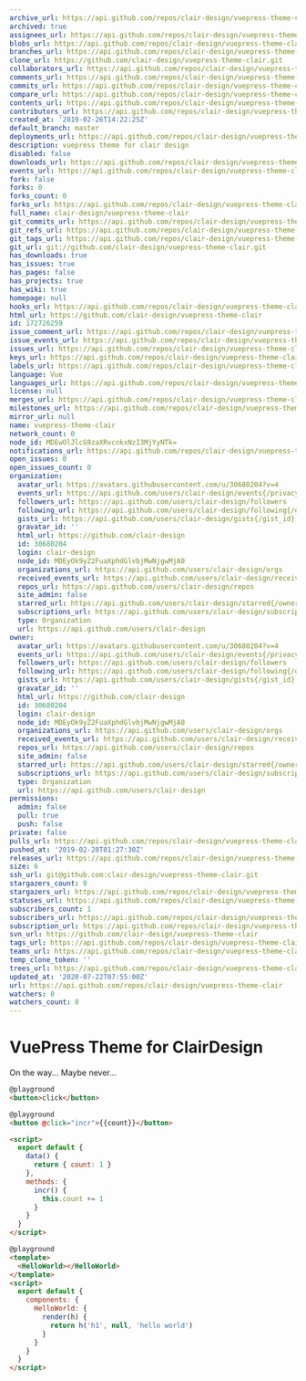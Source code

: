 ```yaml
---
archive_url: https://api.github.com/repos/clair-design/vuepress-theme-clair/{archive_format}{/ref}
archived: true
assignees_url: https://api.github.com/repos/clair-design/vuepress-theme-clair/assignees{/user}
blobs_url: https://api.github.com/repos/clair-design/vuepress-theme-clair/git/blobs{/sha}
branches_url: https://api.github.com/repos/clair-design/vuepress-theme-clair/branches{/branch}
clone_url: https://github.com/clair-design/vuepress-theme-clair.git
collaborators_url: https://api.github.com/repos/clair-design/vuepress-theme-clair/collaborators{/collaborator}
comments_url: https://api.github.com/repos/clair-design/vuepress-theme-clair/comments{/number}
commits_url: https://api.github.com/repos/clair-design/vuepress-theme-clair/commits{/sha}
compare_url: https://api.github.com/repos/clair-design/vuepress-theme-clair/compare/{base}...{head}
contents_url: https://api.github.com/repos/clair-design/vuepress-theme-clair/contents/{+path}
contributors_url: https://api.github.com/repos/clair-design/vuepress-theme-clair/contributors
created_at: '2019-02-26T14:22:25Z'
default_branch: master
deployments_url: https://api.github.com/repos/clair-design/vuepress-theme-clair/deployments
description: vuepress theme for clair design
disabled: false
downloads_url: https://api.github.com/repos/clair-design/vuepress-theme-clair/downloads
events_url: https://api.github.com/repos/clair-design/vuepress-theme-clair/events
fork: false
forks: 0
forks_count: 0
forks_url: https://api.github.com/repos/clair-design/vuepress-theme-clair/forks
full_name: clair-design/vuepress-theme-clair
git_commits_url: https://api.github.com/repos/clair-design/vuepress-theme-clair/git/commits{/sha}
git_refs_url: https://api.github.com/repos/clair-design/vuepress-theme-clair/git/refs{/sha}
git_tags_url: https://api.github.com/repos/clair-design/vuepress-theme-clair/git/tags{/sha}
git_url: git://github.com/clair-design/vuepress-theme-clair.git
has_downloads: true
has_issues: true
has_pages: false
has_projects: true
has_wiki: true
homepage: null
hooks_url: https://api.github.com/repos/clair-design/vuepress-theme-clair/hooks
html_url: https://github.com/clair-design/vuepress-theme-clair
id: 172726259
issue_comment_url: https://api.github.com/repos/clair-design/vuepress-theme-clair/issues/comments{/number}
issue_events_url: https://api.github.com/repos/clair-design/vuepress-theme-clair/issues/events{/number}
issues_url: https://api.github.com/repos/clair-design/vuepress-theme-clair/issues{/number}
keys_url: https://api.github.com/repos/clair-design/vuepress-theme-clair/keys{/key_id}
labels_url: https://api.github.com/repos/clair-design/vuepress-theme-clair/labels{/name}
language: Vue
languages_url: https://api.github.com/repos/clair-design/vuepress-theme-clair/languages
license: null
merges_url: https://api.github.com/repos/clair-design/vuepress-theme-clair/merges
milestones_url: https://api.github.com/repos/clair-design/vuepress-theme-clair/milestones{/number}
mirror_url: null
name: vuepress-theme-clair
network_count: 0
node_id: MDEwOlJlcG9zaXRvcnkxNzI3MjYyNTk=
notifications_url: https://api.github.com/repos/clair-design/vuepress-theme-clair/notifications{?since,all,participating}
open_issues: 0
open_issues_count: 0
organization:
  avatar_url: https://avatars.githubusercontent.com/u/30680204?v=4
  events_url: https://api.github.com/users/clair-design/events{/privacy}
  followers_url: https://api.github.com/users/clair-design/followers
  following_url: https://api.github.com/users/clair-design/following{/other_user}
  gists_url: https://api.github.com/users/clair-design/gists{/gist_id}
  gravatar_id: ''
  html_url: https://github.com/clair-design
  id: 30680204
  login: clair-design
  node_id: MDEyOk9yZ2FuaXphdGlvbjMwNjgwMjA0
  organizations_url: https://api.github.com/users/clair-design/orgs
  received_events_url: https://api.github.com/users/clair-design/received_events
  repos_url: https://api.github.com/users/clair-design/repos
  site_admin: false
  starred_url: https://api.github.com/users/clair-design/starred{/owner}{/repo}
  subscriptions_url: https://api.github.com/users/clair-design/subscriptions
  type: Organization
  url: https://api.github.com/users/clair-design
owner:
  avatar_url: https://avatars.githubusercontent.com/u/30680204?v=4
  events_url: https://api.github.com/users/clair-design/events{/privacy}
  followers_url: https://api.github.com/users/clair-design/followers
  following_url: https://api.github.com/users/clair-design/following{/other_user}
  gists_url: https://api.github.com/users/clair-design/gists{/gist_id}
  gravatar_id: ''
  html_url: https://github.com/clair-design
  id: 30680204
  login: clair-design
  node_id: MDEyOk9yZ2FuaXphdGlvbjMwNjgwMjA0
  organizations_url: https://api.github.com/users/clair-design/orgs
  received_events_url: https://api.github.com/users/clair-design/received_events
  repos_url: https://api.github.com/users/clair-design/repos
  site_admin: false
  starred_url: https://api.github.com/users/clair-design/starred{/owner}{/repo}
  subscriptions_url: https://api.github.com/users/clair-design/subscriptions
  type: Organization
  url: https://api.github.com/users/clair-design
permissions:
  admin: false
  pull: true
  push: false
private: false
pulls_url: https://api.github.com/repos/clair-design/vuepress-theme-clair/pulls{/number}
pushed_at: '2019-02-28T01:27:30Z'
releases_url: https://api.github.com/repos/clair-design/vuepress-theme-clair/releases{/id}
size: 6
ssh_url: git@github.com:clair-design/vuepress-theme-clair.git
stargazers_count: 0
stargazers_url: https://api.github.com/repos/clair-design/vuepress-theme-clair/stargazers
statuses_url: https://api.github.com/repos/clair-design/vuepress-theme-clair/statuses/{sha}
subscribers_count: 1
subscribers_url: https://api.github.com/repos/clair-design/vuepress-theme-clair/subscribers
subscription_url: https://api.github.com/repos/clair-design/vuepress-theme-clair/subscription
svn_url: https://github.com/clair-design/vuepress-theme-clair
tags_url: https://api.github.com/repos/clair-design/vuepress-theme-clair/tags
teams_url: https://api.github.com/repos/clair-design/vuepress-theme-clair/teams
temp_clone_token: ''
trees_url: https://api.github.com/repos/clair-design/vuepress-theme-clair/git/trees{/sha}
updated_at: '2020-07-22T07:55:00Z'
url: https://api.github.com/repos/clair-design/vuepress-theme-clair
watchers: 0
watchers_count: 0
---
```


# VuePress Theme for ClairDesign

On the way... Maybe never...

```html
@playground
<button>click</button>
```

```html
@playground
<button @click="incr">{{count}}</button>

<script>
  export default {
    data() {
      return { count: 1 }
    },
    methods: {
      incr() {
        this.count += 1
      }
    }
  }
</script>
```

```html
@playground
<template>
  <HelloWorld></HelloWorld>
</template>
<script>
  export default {
    components: {
      HelloWorld: {
        render(h) {
          return h('h1', null, 'hello world')
        }
      }
    }
  }
</script>
```
